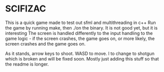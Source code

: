 # SCIFIZAC
This is a quick game made to test out sfml and multithreading in c++
Run the game by running make, then ./on the binary.
It is not good yet, but it is interesting
The screen is handled differently to the input handling to the game logic - if the screen crashes, the game goes on, or more likely, the screen crashes and the game goes on. 

As it stands, arrow keys to shoot. WASD to move. l to change to shotgun which is broken and will be fixed soon. Mostly just adding this stuff so that the readme is longer. 
